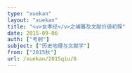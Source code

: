 ```yaml
---
type: "xuekan"
layout: "xuekan"
title: "<v>女孝经</v>之编纂及文献价値初探"
date: 2015-09-06
auth: ["考舸"]
subject: ["历史地理与文献学"]
from: ["2015秋"]
url: /xuekan/2015qiu/8
---
```

